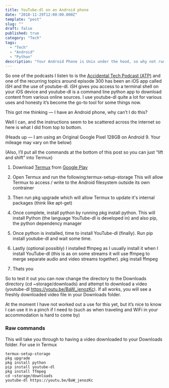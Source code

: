 ```yaml
---
title: YouTube-dl on an Android phone
date: "2018-11-29T12:00:00.000Z"
template: "post"
slug: ""
draft: false
published: true
category: "Tech"
tags:
  - "Tech"
  - "Android"
  - "Python"
description: "Your Android Phone is Unix under the hood, so why not run a cli app on it where there is no actual mobile app for it yet?"
---
```


So one of the podcasts I listen to is the [Accidental Tech Podcast (ATP)](http://atp.fm) and one of the recurring topics around episode 300 has been an iOS app called iSH and the use of youtube-dl. iSH gives you access to a terminal shell on your iOS device and youtube-dl is a command line python app to download content from various online sources. I use youtube-dl quite a lot for various uses and honesty it’s become the go-to tool for some things now.

This got me thinking — I have an Android phone, why can’t I do this?

Well I can, and the instructions seem to be scattered across the internet so here is what I did from top to bottom.

(Heads up — I am using an Original Google Pixel 128GB on Android 9. Your mileage may vary on the below)

(Also, I’ll put all the commands at the bottom of this post so you can just “lift and shift” into Termux)

1. Download [Termux](https://termux.com/) from [Google Play](https://play.google.com/store/apps/details?id=com.termux)

1. Open Termux and run the following:termux-setup-storage This will allow Termux to access / write to the Android filesystem outside its own contrainer

1. Then run pkg upgrade which will allow Termux to update it's internal packages (think like apt-get)

1. Once complete, install python by running pkg install python. This will install Python (the language YouTube-dl is developed in) and also pip, the python dependency manager

1. Once python is installed, time to install YouTube-dl (finally). Run pip install youtube-dl and wait some time.

1. Lastly (optional possibly) I installed ffmpeg as I usually install it when I install YouTube-dl (this is as on some streams it will use ffmpeg to merge separate audio and video streams together). pkg install ffmpeg

1. Thats you

So to test it out you can now change the directory to the Downloads directory (cd ~storage/downloads) and attempt to download a video (youtube-dl https://youtu.be/BaW_jenozKc). If all works, you will see a freshly downloaded video file in your Downloads folder.

At the moment I have not worked out a use for this yet, but it’s nice to know I can use it in a pinch if I need to (such as when traveling and WiFi in your accommodation is hard to come by)

### Raw commands

This will take you through to having a video downloaded to your Downloads folder. For use in Termux


```shell
termux-setup-storage
pkg upgrade
pkg install python
pip install youtube-dl
pkg install ffmpeg
cd ~storage/downloads
youtube-dl https://youtu.be/BaW_jenozKc
```